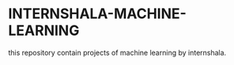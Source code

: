 # INTERNSHALA-MACHINE-LEARNING
this repository contain projects of machine learning by internshala.

